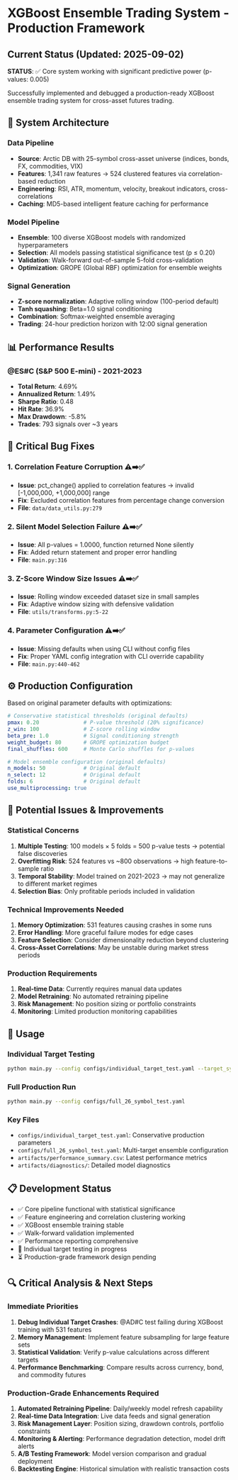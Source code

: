 # XGBoost Ensemble Trading System - Production Framework

## Current Status (Updated: 2025-09-02)

**STATUS**: ✅ Core system working with significant predictive power (p-values: 0.005)

Successfully implemented and debugged a production-ready XGBoost ensemble trading system for cross-asset futures trading.

## 🎯 System Architecture

### Data Pipeline
- **Source**: Arctic DB with 25-symbol cross-asset universe (indices, bonds, FX, commodities, VIX)
- **Features**: 1,341 raw features → 524 clustered features via correlation-based reduction
- **Engineering**: RSI, ATR, momentum, velocity, breakout indicators, cross-correlations
- **Caching**: MD5-based intelligent feature caching for performance

### Model Pipeline  
- **Ensemble**: 100 diverse XGBoost models with randomized hyperparameters
- **Selection**: All models passing statistical significance test (p ≤ 0.20)
- **Validation**: Walk-forward out-of-sample 5-fold cross-validation
- **Optimization**: GROPE (Global RBF) optimization for ensemble weights

### Signal Generation
- **Z-score normalization**: Adaptive rolling window (100-period default)  
- **Tanh squashing**: Beta=1.0 signal conditioning
- **Combination**: Softmax-weighted ensemble averaging
- **Trading**: 24-hour prediction horizon with 12:00 signal generation

## 📊 Performance Results

### @ES#C (S&P 500 E-mini) - 2021-2023
- **Total Return**: 4.69%
- **Annualized Return**: 1.49%
- **Sharpe Ratio**: 0.48  
- **Hit Rate**: 36.9%
- **Max Drawdown**: -5.8%
- **Trades**: 793 signals over ~3 years

## 🔧 Critical Bug Fixes

### 1. Correlation Feature Corruption ⚠️➡️✅
- **Issue**: pct_change() applied to correlation features → invalid [-1,000,000, +1,000,000] range
- **Fix**: Excluded correlation features from percentage change conversion
- **File**: `data/data_utils.py:279`

### 2. Silent Model Selection Failure ⚠️➡️✅  
- **Issue**: All p-values = 1.0000, function returned None silently
- **Fix**: Added return statement and proper error handling
- **File**: `main.py:316`

### 3. Z-Score Window Size Issues ⚠️➡️✅
- **Issue**: Rolling window exceeded dataset size in small samples
- **Fix**: Adaptive window sizing with defensive validation  
- **File**: `utils/transforms.py:5-22`

### 4. Parameter Configuration ⚠️➡️✅
- **Issue**: Missing defaults when using CLI without config files
- **Fix**: Proper YAML config integration with CLI override capability
- **File**: `main.py:440-462`

## ⚙️ Production Configuration

Based on original parameter defaults with optimizations:

```yaml
# Conservative statistical thresholds (original defaults)
pmax: 0.20              # P-value threshold (20% significance)
z_win: 100              # Z-score rolling window  
beta_pre: 1.0           # Signal conditioning strength
weight_budget: 80       # GROPE optimization budget
final_shuffles: 600     # Monte Carlo shuffles for p-values

# Model ensemble configuration (original defaults)
n_models: 50            # Original default
n_select: 12            # Original default
folds: 6                # Original default
use_multiprocessing: true
```

## 🎯 Potential Issues & Improvements

### Statistical Concerns
1. **Multiple Testing**: 100 models × 5 folds = 500 p-value tests → potential false discoveries
2. **Overfitting Risk**: 524 features vs ~800 observations → high feature-to-sample ratio  
3. **Temporal Stability**: Model trained on 2021-2023 → may not generalize to different market regimes
4. **Selection Bias**: Only profitable periods included in validation

### Technical Improvements Needed
1. **Memory Optimization**: 531 features causing crashes in some runs
2. **Error Handling**: More graceful failure modes for edge cases
3. **Feature Selection**: Consider dimensionality reduction beyond clustering
4. **Cross-Asset Correlations**: May be unstable during market stress periods

### Production Requirements
1. **Real-time Data**: Currently requires manual data updates
2. **Model Retraining**: No automated retraining pipeline
3. **Risk Management**: No position sizing or portfolio constraints
4. **Monitoring**: Limited production monitoring capabilities

## 🚀 Usage

### Individual Target Testing
```bash
python main.py --config configs/individual_target_test.yaml --target_symbol "@AD#C"
```

### Full Production Run
```bash
python main.py --config configs/full_26_symbol_test.yaml
```

### Key Files
- `configs/individual_target_test.yaml`: Conservative production parameters
- `configs/full_26_symbol_test.yaml`: Multi-target ensemble configuration  
- `artifacts/performance_summary.csv`: Latest performance metrics
- `artifacts/diagnostics/`: Detailed model diagnostics

## 📋 Development Status

- ✅ Core pipeline functional with statistical significance
- ✅ Feature engineering and correlation clustering working
- ✅ XGBoost ensemble training stable
- ✅ Walk-forward validation implemented  
- ✅ Performance reporting comprehensive
- 🔄 Individual target testing in progress
- ⏳ Production-grade framework design pending

## 🔍 Critical Analysis & Next Steps

### Immediate Priorities
1. **Debug Individual Target Crashes**: @AD#C test failing during XGBoost training with 531 features
2. **Memory Management**: Implement feature subsampling for large feature sets
3. **Statistical Validation**: Verify p-value calculations across different targets
4. **Performance Benchmarking**: Compare results across currency, bond, and commodity futures

### Production-Grade Enhancements Required
1. **Automated Retraining Pipeline**: Daily/weekly model refresh capability
2. **Real-time Data Integration**: Live data feeds and signal generation
3. **Risk Management Layer**: Position sizing, drawdown controls, portfolio constraints  
4. **Monitoring & Alerting**: Performance degradation detection, model drift alerts
5. **A/B Testing Framework**: Model version comparison and gradual deployment
6. **Backtesting Engine**: Historical simulation with realistic transaction costs